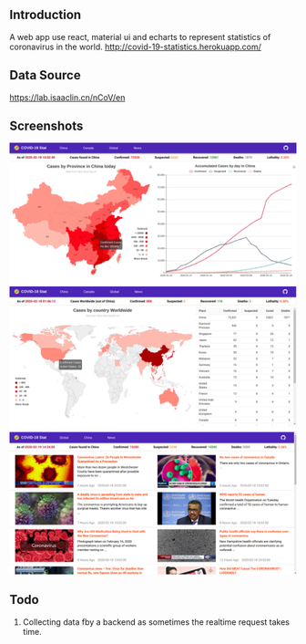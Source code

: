 
## Introduction
A web app use react, material ui and echarts to represent statistics of coronavirus in the world.
http://covid-19-statistics.herokuapp.com/

## Data Source
https://lab.isaaclin.cn/nCoV/en

## Screenshots
![China Statistics](./screenshots/1.ChinaStatistics.png#pic_center=960x500)
![Global Statistics](./screenshots/2.WorldStatistics.png#pic_center=960x500)
![News Feeds](./screenshots/3.NewsFeeds.png#pic_center=960x500)

## Todo
1. Collecting data fby a backend as sometimes the realtime request takes time.